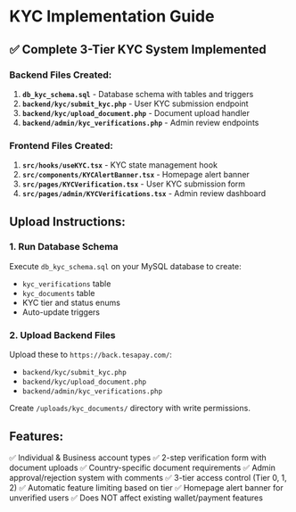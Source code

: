 # KYC Implementation Guide

## ✅ Complete 3-Tier KYC System Implemented

### Backend Files Created:
1. **`db_kyc_schema.sql`** - Database schema with tables and triggers
2. **`backend/kyc/submit_kyc.php`** - User KYC submission endpoint
3. **`backend/kyc/upload_document.php`** - Document upload handler
4. **`backend/admin/kyc_verifications.php`** - Admin review endpoints

### Frontend Files Created:
1. **`src/hooks/useKYC.tsx`** - KYC state management hook
2. **`src/components/KYCAlertBanner.tsx`** - Homepage alert banner
3. **`src/pages/KYCVerification.tsx`** - User KYC submission form
4. **`src/pages/admin/KYCVerifications.tsx`** - Admin review dashboard

## Upload Instructions:

### 1. Run Database Schema
Execute `db_kyc_schema.sql` on your MySQL database to create:
- `kyc_verifications` table
- `kyc_documents` table
- KYC tier and status enums
- Auto-update triggers

### 2. Upload Backend Files
Upload these to `https://back.tesapay.com/`:
- `backend/kyc/submit_kyc.php`
- `backend/kyc/upload_document.php`
- `backend/admin/kyc_verifications.php`

Create `/uploads/kyc_documents/` directory with write permissions.

## Features:
✅ Individual & Business account types
✅ 2-step verification form with document uploads
✅ Country-specific document requirements
✅ Admin approval/rejection system with comments
✅ 3-tier access control (Tier 0, 1, 2)
✅ Automatic feature limiting based on tier
✅ Homepage alert banner for unverified users
✅ Does NOT affect existing wallet/payment features

